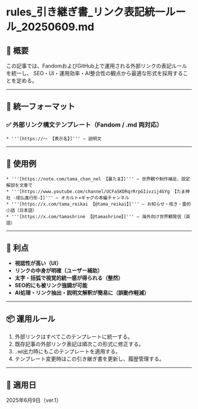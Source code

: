# rules_引き継ぎ書_リンク表記統一ルール_20250609.md

## 🧾 概要

この記事では、FandomおよびGitHub上で運用される外部リンクの表記ルールを統一し、
SEO・UI・運用効率・AI整合性の観点から最適な形式を採用することを定める。

---

## 📌 統一フォーマット

### ✅ 外部リンク構文テンプレート（Fandom / .md 両対応）

```
* '''[https://〜 【表示名】]''' – 説明文
```

---

## 🧪 使用例

```
* '''[https://note.com/tama_chan_nel 【裏たま】]''' – 世界観や制作補足、設定解説を文章で
* '''[https://www.youtube.com/channel/UCFaSKDRqrRrpGIivzij4GYg 【たま神社 -成仏進行形-】]''' – オカルト×ギャグの本編チャンネル
* '''[https://x.com/tama_reikai 【@tama_reikai】]''' – お知らせ・呟き・霊的小話（日本語）
* '''[https://x.com/tamashrine 【@tamashrine】]''' – 海外向け世界観発信（英語）
```

---

## 🎯 利点

- **視認性が高い（UI）**
- **リンクの中身が明確（ユーザー補助）**
- **太字・括弧で視覚的統一感が得られる（整然）**
- **SEO的にも被リンク強調が可能**
- **AI処理・リンク抽出・説明文解釈が簡易に（誤動作軽減）**

---

## 📦 運用ルール

1. 外部リンクはすべてこのテンプレートに統一する。
2. 既存記事の外部リンク表記は順次この形式に修正する。
3. `.md`出力時にもこのテンプレートを適用する。
4. テンプレート変更時はこの引き継ぎ書を更新し、履歴管理する。

---

## 📅 適用日

2025年6月9日（ver.1）
